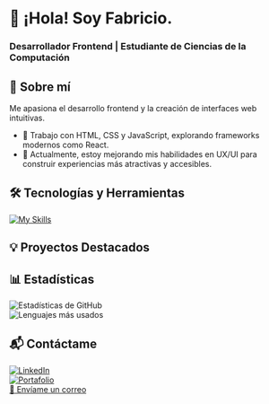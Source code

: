 # 👋 ¡Hola! Soy Fabricio.
### Desarrollador Frontend | Estudiante de Ciencias de la Computación

## 🚀 Sobre mí  
Me apasiona el desarrollo frontend y la creación de interfaces web intuitivas.  
- 📌 Trabajo con HTML, CSS y JavaScript, explorando frameworks modernos como React.  
- 🎯 Actualmente, estoy mejorando mis habilidades en UX/UI para construir experiencias más atractivas y accesibles.  


## 🛠️ Tecnologías y Herramientas  
[![My Skills](https://skillicons.dev/icons?i=git,html,css,tailwind,js,react)](https://skillicons.dev)

## 💡 Proyectos Destacados 

## 📊 Estadísticas  
![Estadísticas de GitHub](https://github-readme-stats.vercel.app/api?username=Bricafio&show_icons=true&theme=radical)  
![Lenguajes más usados](https://github-readme-stats.vercel.app/api/top-langs/?username=Bricafio&layout=compact&theme=radical) 

## 📬 Contáctame  
[![LinkedIn](https://img.shields.io/badge/-LinkedIn-0077B5?style=flat&logo=linkedin&logoColor=white)](www.linkedin.com/in/fabricio-alonso-lanche-pacsi-16a5472ba)  
[![Portafolio](https://img.shields.io/badge/-Portafolio-000?style=flat&logo=web)](https://tusitio.com)  
[📧 Envíame un correo](mailto:lanchefabricioalonso@gmail.com)  

